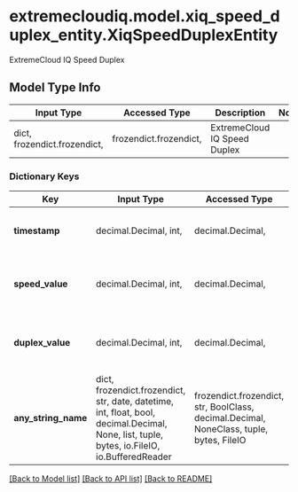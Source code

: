 # extremecloudiq.model.xiq_speed_duplex_entity.XiqSpeedDuplexEntity

ExtremeCloud IQ Speed Duplex

## Model Type Info
Input Type | Accessed Type | Description | Notes
------------ | ------------- | ------------- | -------------
dict, frozendict.frozendict,  | frozendict.frozendict,  | ExtremeCloud IQ Speed Duplex | 

### Dictionary Keys
Key | Input Type | Accessed Type | Description | Notes
------------ | ------------- | ------------- | ------------- | -------------
**timestamp** | decimal.Decimal, int,  | decimal.Decimal,  | The timestamp | value must be a 64 bit integer
**speed_value** | decimal.Decimal, int,  | decimal.Decimal,  | The speed value | [optional] value must be a 32 bit integer
**duplex_value** | decimal.Decimal, int,  | decimal.Decimal,  | The duplex value | [optional] value must be a 32 bit integer
**any_string_name** | dict, frozendict.frozendict, str, date, datetime, int, float, bool, decimal.Decimal, None, list, tuple, bytes, io.FileIO, io.BufferedReader | frozendict.frozendict, str, BoolClass, decimal.Decimal, NoneClass, tuple, bytes, FileIO | any string name can be used but the value must be the correct type | [optional]

[[Back to Model list]](../../README.md#documentation-for-models) [[Back to API list]](../../README.md#documentation-for-api-endpoints) [[Back to README]](../../README.md)

